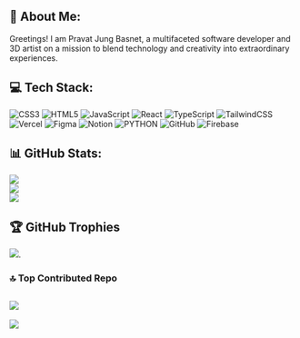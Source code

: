 
## 💫 About Me:
Greetings! I am Pravat Jung Basnet, a multifaceted software developer and 3D artist on a mission to blend technology and creativity into extraordinary experiences.



## 💻 Tech Stack:
![CSS3](https://img.shields.io/badge/css3-%231572B6.svg?style=for-the-badge&logo=css3&logoColor=white) ![HTML5](https://img.shields.io/badge/html5-%23E34F26.svg?style=for-the-badge&logo=html5&logoColor=white) ![JavaScript](https://img.shields.io/badge/javascript-%23323330.svg?style=for-the-badge&logo=javascript&logoColor=%23F7DF1E) ![React](https://img.shields.io/badge/react-%2320232a.svg?style=for-the-badge&logo=react&logoColor=%2361DAFB) ![TypeScript](https://img.shields.io/badge/typescript%20-%23007ACC.svg?&style=for-the-badge&logo=typescript&logoColor=white) ![TailwindCSS](https://img.shields.io/badge/tailwindcss-%2338B2AC.svg?style=for-the-badge&logo=tailwind-css&logoColor=white) ![Vercel](https://img.shields.io/badge/vercel-%23000000.svg?style=for-the-badge&logo=vercel&logoColor=white)  ![Figma](https://img.shields.io/badge/figma-%23F24E1E.svg?style=for-the-badge&logo=figma&logoColor=white) ![Notion](https://img.shields.io/badge/Notion-%23000000.svg?style=for-the-badge&logo=notion&logoColor=white) ![PYTHON](https://img.shields.io/badge/python%20-%2314354C.svg?&style=for-the-badge&logo=python&logoColor=white)  ![GitHub](https://img.shields.io/badge/github%20-%23121011.svg?&style=for-the-badge&logo=github&logoColor=white) ![Firebase](https://img.shields.io/badge/firebase%20-%23039BE5.svg?&style=for-the-badge&logo=firebase)
## 📊 GitHub Stats:
![](https://github-readme-stats.vercel.app/api?username=PravatJungBasnet&theme=dark&hide_border=false&include_all_commits=false&count_private=false)<br/>
![](https://github-readme-streak-stats.herokuapp.com/?user=PravatJungBasnet&theme=radical&hide_border=false)<br/>
![](https://github-readme-stats.vercel.app/api/top-langs/?username=PravatJungBasnet&theme=dark&hide_border=false&include_all_commits=false&count_private=false&layout=compact)
## 🏆 GitHub Trophies
![](https://github-profile-trophy.vercel.app/?username=PravatJungBasnet&theme=radical&no-frame=false&no-bg=true&margin-w=4).
### 🔝 Top Contributed Repo
![](https://github-contributor-stats.vercel.app/api?username=PravatJungBasnet&limit=5&theme=dark&combine_all_yearly_contributions=true)
---
[![](https://visitcount.itsvg.in/api?id=PravatJungBasnet&icon=0&color=0)](https://visitcount.itsvg.in)
